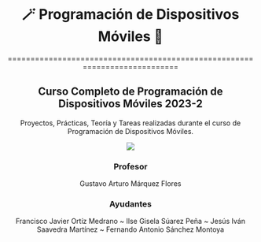
</div>

<div align="center">

#   🪄 Programación de Dispositivos Móviles 📲

===========================================================================

Curso Completo de Programación de Dispositivos Móviles 2023-2 
-------------------------------------------

</div>
  

</div>

<div align="center">

Proyectos, Prácticas, Teoría y Tareas realizadas durante el curso de Programación de Dispositivos Móviles.


[![](https://media.giphy.com/media/v1.Y2lkPTc5MGI3NjExN2NmMDQ1ZGY0Mjk4M2M3ZDk0NWRmY2E5YWM3YmM5MjFjMTVkZmYxMSZlcD12MV9pbnRlcm5hbF9naWZzX2dpZklkJmN0PWc/llarwdtFqG63IlqUR1/giphy.gif)](https://www.youtube.com/watch?v=pKNEx-9OqRM)


### Profesor
Gustavo Arturo Márquez Flores

### Ayudantes

Francisco Javier Ortíz Medrano ~ Ilse Gisela Súarez Peña ~  Jesús Iván Saavedra Martínez ~ Fernando Antonio Sánchez Montoya
  
</div>  


